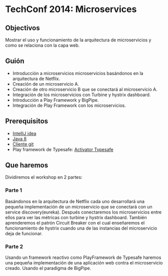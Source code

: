 # TechConf 2014: Microservices

## Objectivos

Mostrar el uso y funcionamiento de la arquitectura de microservicios y como se relaciona con la capa web.

## Guión
* Introducción a microservicios microservicios basándonos en la arquitectura de Netflix.
* Creación de un microservicio A.
* Creación de otro microservicio B que se conectará al microservicio A.
* Integración de los microservicios con Turbine y hystrix dashboard.
* Introducción a Play Framework y BigPipe.
* Integración de Play Framework con los microservicios.

## Prerequisitos
* [IntelliJ idea](https://www.jetbrains.com/idea/download/)
* [Java 8](http://www.oracle.com/technetwork/java/javase/downloads/jdk8-downloads-2133151.html)
* [Cliente git](http://git-scm.com/book/en/v2/Getting-Started-Installing-Git)
* Play framework de Typesafe: [ Activator Typesafe](https://typesafe.com/platform/getstarted)

## Que haremos
Dividiremos el workshop en 2 partes:

### Parte 1
Basándonos en la arquitectura de Netflix cada uno desarrollará una pequeña implementación de un microservicio que se conectará con un service discovery(eureka). Después conectaremos los microservicios entre ellos para ver las métricas con turbine y hystrix dashboard. También aprenderemos el patrón Circuit Breaker con el cual enseñaremos el funcionamiento de hystrix cuando una de las instancias del microservicio deja de funcionar.

### Parte 2
Usando un framework reactivo como PlayFramework de Typesafe haremos una pequeña implementación de una aplicación web contra el microservicio creado. Usando el paradigma de BigPipe.
